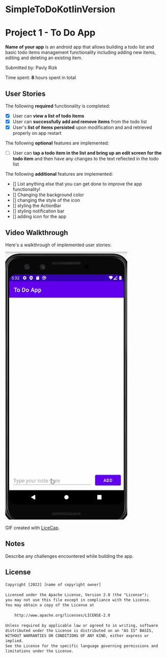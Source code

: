 # SimpleToDoKotlinVersion

# Project 1 - To Do App

**Name of your app** is an android app that allows building a todo list and basic todo items management functionality including adding new items, editing and deleting an existing item.

Submitted by: Pavly Rizk

Time spent: **8** hours spent in total

## User Stories

The following **required** functionality is completed:

* [x] User can **view a list of todo items**
* [x] User can **successfully add and remove items** from the todo list
* [x] User's **list of items persisted** upon modification and and retrieved properly on app restart

The following **optional** features are implemented:

* [ ] User can **tap a todo item in the list and bring up an edit screen for the todo item** and then have any changes to the text reflected in the todo list

The following **additional** features are implemented:

* [] List anything else that you can get done to improve the app functionality!
* [] Changing the background color
* [] changing the style of the icon
* [] styling the ActionBar
* [] styling notification bar
* [] adding icon for the app

## Video Walkthrough

Here's a walkthrough of implemented user stories:

<img src='walkthrough.gif' title='Video Walkthrough' width="" alt="Video Walkthrough" />

GIF created with [LiceCap](http://www.cockos.com/licecap/).

## Notes

Describe any challenges encountered while building the app.

## License

    Copyright [2022] [name of copyright owner]

    Licensed under the Apache License, Version 2.0 (the "License");
    you may not use this file except in compliance with the License.
    You may obtain a copy of the License at

        http://www.apache.org/licenses/LICENSE-2.0

    Unless required by applicable law or agreed to in writing, software
    distributed under the License is distributed on an "AS IS" BASIS,
    WITHOUT WARRANTIES OR CONDITIONS OF ANY KIND, either express or implied.
    See the License for the specific language governing permissions and
    limitations under the License.